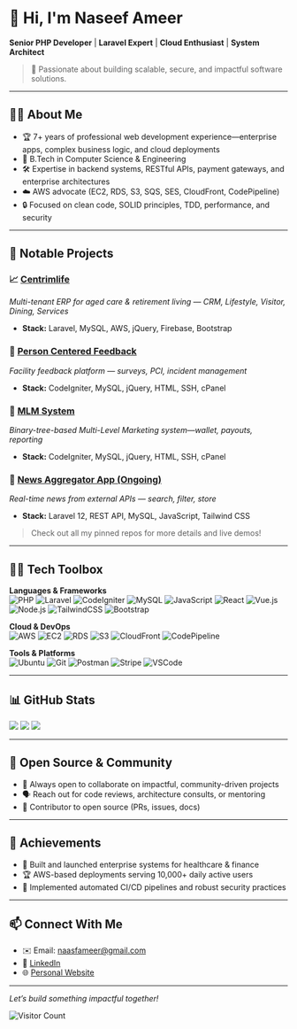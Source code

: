 <!-- Banner (replace or comment out as desired) -->
<!-- ![Naseef Ameer Banner](https://github.com/naseefameer03/naseefameer03/blob/main/assets/main/banner.png?raw=true) -->

# 👋 Hi, I'm Naseef Ameer

**Senior PHP Developer** | **Laravel Expert** | **Cloud Enthusiast** | **System Architect**

> 🚀 Passionate about building scalable, secure, and impactful software solutions.

---

## 🧑‍💻 About Me

- 🏆 7+ years of professional web development experience—enterprise apps, complex business logic, and cloud deployments
- 🏫 B.Tech in Computer Science & Engineering
- 🛠️ Expertise in backend systems, RESTful APIs, payment gateways, and enterprise architectures
- ☁️ AWS advocate (EC2, RDS, S3, SQS, SES, CloudFront, CodePipeline)
- 🔒 Focused on clean code, SOLID principles, TDD, performance, and security

---

## 🚀 Notable Projects

### 📈 [Centrimlife](https://github.com/naseefameer03)
*Multi-tenant ERP for aged care & retirement living — CRM, Lifestyle, Visitor, Dining, Services*
- **Stack:** Laravel, MySQL, AWS, jQuery, Firebase, Bootstrap

### 🏥 [Person Centered Feedback](https://github.com/naseefameer03)
*Facility feedback platform — surveys, PCI, incident management*
- **Stack:** CodeIgniter, MySQL, jQuery, HTML, SSH, cPanel

### 🧬 [MLM System](https://github.com/naseefameer03)
*Binary-tree-based Multi-Level Marketing system—wallet, payouts, reporting*
- **Stack:** CodeIgniter, MySQL, jQuery, HTML, SSH, cPanel

### 📰 [News Aggregator App (Ongoing)](https://github.com/naseefameer03/news-aggregator)
*Real-time news from external APIs — search, filter, store*
- **Stack:** Laravel 12, REST API, MySQL, JavaScript, Tailwind CSS

> Check out all my pinned repos for more details and live demos!

---

## 🧑‍🔧 Tech Toolbox

**Languages & Frameworks**
<br>
![PHP](https://img.shields.io/badge/PHP-777BB4?style=flat-square&logo=php&logoColor=white)
![Laravel](https://img.shields.io/badge/Laravel-E34F26?style=flat-square&logo=laravel&logoColor=white)
![CodeIgniter](https://img.shields.io/badge/CodeIgniter-EF4223?style=flat-square&logo=codeigniter&logoColor=white)
![MySQL](https://img.shields.io/badge/MySQL-4479A1?style=flat-square&logo=mysql&logoColor=white)
![JavaScript](https://img.shields.io/badge/JavaScript-F7DF1E?style=flat-square&logo=javascript&logoColor=black)
![React](https://img.shields.io/badge/React-61DAFB?style=flat-square&logo=react&logoColor=black)
![Vue.js](https://img.shields.io/badge/Vue.js-4FC08D?style=flat-square&logo=vue.js&logoColor=white)
![Node.js](https://img.shields.io/badge/Node.js-339933?style=flat-square&logo=node.js&logoColor=white)
![TailwindCSS](https://img.shields.io/badge/TailwindCSS-0EA5E9?style=flat-square&logo=tailwindcss&logoColor=white)
![Bootstrap](https://img.shields.io/badge/Bootstrap-563D7C?style=flat-square&logo=bootstrap&logoColor=white)

**Cloud & DevOps**
<br>
![AWS](https://img.shields.io/badge/AWS-232F3E?style=flat-square&logo=amazon-aws&logoColor=white)
![EC2](https://img.shields.io/badge/EC2-FF9900?style=flat-square&logo=amazon-ec2&logoColor=white)
![RDS](https://img.shields.io/badge/RDS-527FFF?style=flat-square&logo=amazon-rds&logoColor=white)
![S3](https://img.shields.io/badge/S3-569A31?style=flat-square&logo=amazon-s3&logoColor=white)
![CloudFront](https://img.shields.io/badge/CloudFront-FF4F1F?style=flat-square&logo=amazon-cloudfront&logoColor=white)
![CodePipeline](https://img.shields.io/badge/CodePipeline-1B5966?style=flat-square&logo=aws-codepipeline&logoColor=white)

**Tools & Platforms**
<br>
![Ubuntu](https://img.shields.io/badge/Ubuntu-E95420?style=flat-square&logo=ubuntu&logoColor=white)
![Git](https://img.shields.io/badge/Git-F05032?style=flat-square&logo=git&logoColor=white)
![Postman](https://img.shields.io/badge/Postman-FF6C37?style=flat-square&logo=postman&logoColor=white)
![Stripe](https://img.shields.io/badge/Stripe-008CDD?style=flat-square&logo=stripe&logoColor=white)
![VSCode](https://img.shields.io/badge/VS_Code-007ACC?style=flat-square&logo=visual-studio-code&logoColor=white)

---

## 📊 GitHub Stats

<p align="left">
  <img src="https://github-readme-stats.vercel.app/api?username=naseefameer03&show_icons=true&theme=radical">
  <img src="https://github-readme-streak-stats.herokuapp.com?user=naseefameer03&theme=radical&date_format=M%20j%5B%2C%20Y%5D">
  <img src="https://github-readme-stats.vercel.app/api/top-langs/?username=naseefameer03&layout=compact&theme=radical&hide=css,html">
</p>

---

## 🤝 Open Source & Community

- 🌱 Always open to collaborate on impactful, community-driven projects
- 🗣️ Reach out for code reviews, architecture consults, or mentoring
- 👥 Contributor to open source (PRs, issues, docs)

---

## 🥇 Achievements

- 🏅 Built and launched enterprise systems for healthcare & finance  
- 🏆 AWS-based deployments serving 10,000+ daily active users  
- 🚀 Implemented automated CI/CD pipelines and robust security practices

---

## 📫 Connect With Me

- ✉️ Email: [naasfameer@gmail.com](mailto:naasfameer@gmail.com)
- 💼 [LinkedIn](https://www.linkedin.com/in/naseef-ameer-dev1995)
- 🌐 [Personal Website](https://naseefameer.rf.gd) <!-- Update with your URL! -->

---

*Let’s build something impactful together!*

![Visitor Count](https://komarev.com/ghpvc/?username=naseefameer03&style=flat-square&color=blue)
